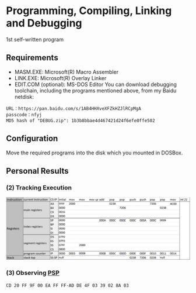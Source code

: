 # Programming, Compiling, Linking and Debugging
1st self-written program
## Requirements
- MASM.EXE: Microsoft(R) Macro Assembler 
- LINK.EXE: Microsoft(R) Overlay Linker
- EDIT.COM (optional): MS-DOS Editor
You can download debugging toolchain, including the programs mentioned above, from my Baidu netdisk:
```
URL：https://pan.baidu.com/s/1AB4HHXveXFZkHZJlRCpMgA
passcode：nfyj
MD5 hash of "DEBUG.zip": 1b3b8bbae4d467421d24f6efe0ffe502
``` 
## Configuration
Move the required programs into the disk which you mounted in DOSBox.
## Personal Results
### (2) Tracking Execution
![lab3-trace](../data/lab3-trace.png)
### (3) Observing [PSP](https://en.wikipedia.org/wiki/Program_Segment_Prefix)
```
CD 20 FF 9F 00 EA FF FF-AD DE 4F 03 39 02 8A 03
```
